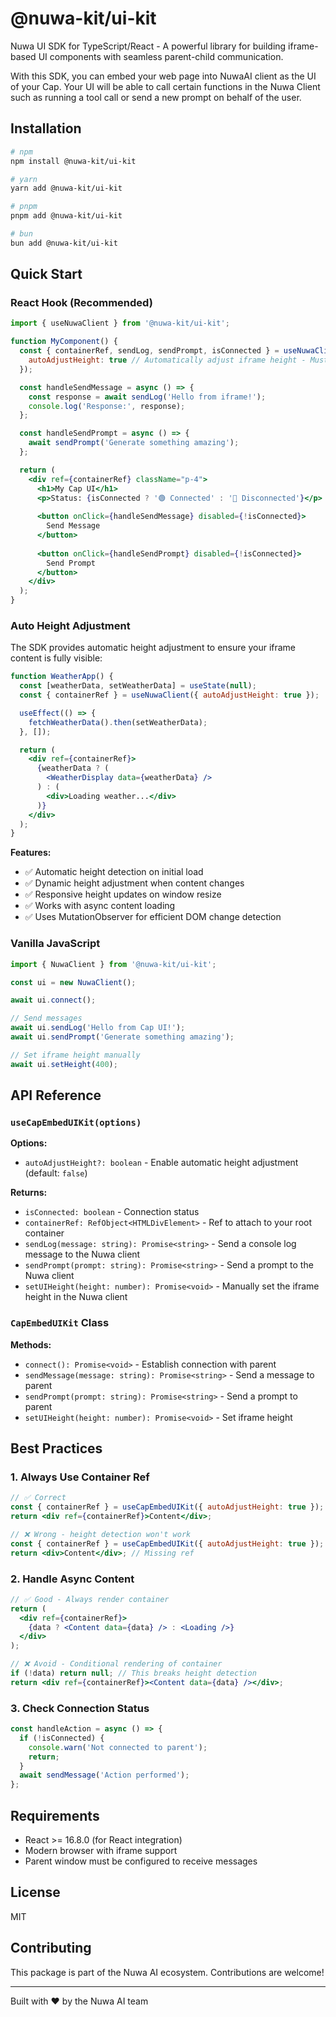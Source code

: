 # @nuwa-kit/ui-kit

Nuwa UI SDK for TypeScript/React - A powerful library for building iframe-based UI components with seamless parent-child communication.

With this SDK, you can embed your web page into NuwaAI client as the UI of your Cap. Your UI will be able to call certain functions in the Nuwa Client such as running a tool call or send a new prompt on behalf of the user.

## Installation

```bash
# npm
npm install @nuwa-kit/ui-kit

# yarn
yarn add @nuwa-kit/ui-kit

# pnpm
pnpm add @nuwa-kit/ui-kit

# bun
bun add @nuwa-kit/ui-kit
```

## Quick Start

### React Hook (Recommended)

```jsx
import { useNuwaClient } from '@nuwa-kit/ui-kit';

function MyComponent() {
  const { containerRef, sendLog, sendPrompt, isConnected } = useNuwaClient({
    autoAdjustHeight: true // Automatically adjust iframe height - Must set the containerRef for the outer div
  });

  const handleSendMessage = async () => {
    const response = await sendLog('Hello from iframe!');
    console.log('Response:', response);
  };

  const handleSendPrompt = async () => {
    await sendPrompt('Generate something amazing');
  };

  return (
    <div ref={containerRef} className="p-4">
      <h1>My Cap UI</h1>
      <p>Status: {isConnected ? '🟢 Connected' : '🔴 Disconnected'}</p>
      
      <button onClick={handleSendMessage} disabled={!isConnected}>
        Send Message
      </button>
      
      <button onClick={handleSendPrompt} disabled={!isConnected}>
        Send Prompt
      </button>
    </div>
  );
}
```

### Auto Height Adjustment

The SDK provides automatic height adjustment to ensure your iframe content is fully visible:

```jsx
function WeatherApp() {
  const [weatherData, setWeatherData] = useState(null);
  const { containerRef } = useNuwaClient({ autoAdjustHeight: true });

  useEffect(() => {
    fetchWeatherData().then(setWeatherData);
  }, []);

  return (
    <div ref={containerRef}>
      {weatherData ? (
        <WeatherDisplay data={weatherData} />
      ) : (
        <div>Loading weather...</div>
      )}
    </div>
  );
}
```

**Features:**
- ✅ Automatic height detection on initial load
- ✅ Dynamic height adjustment when content changes
- ✅ Responsive height updates on window resize
- ✅ Works with async content loading
- ✅ Uses MutationObserver for efficient DOM change detection

### Vanilla JavaScript

```javascript
import { NuwaClient } from '@nuwa-kit/ui-kit';

const ui = new NuwaClient();

await ui.connect();

// Send messages
await ui.sendLog('Hello from Cap UI!');
await ui.sendPrompt('Generate something amazing');

// Set iframe height manually
await ui.setHeight(400);
```

## API Reference

### `useCapEmbedUIKit(options)`

**Options:**
- `autoAdjustHeight?: boolean` - Enable automatic height adjustment (default: `false`)

**Returns:**
- `isConnected: boolean` - Connection status
- `containerRef: RefObject<HTMLDivElement>` - Ref to attach to your root container
- `sendLog(message: string): Promise<string>` - Send a console log message to the Nuwa client
- `sendPrompt(prompt: string): Promise<string>` - Send a prompt to the Nuwa client  
- `setUIHeight(height: number): Promise<void>` - Manually set the iframe height in the Nuwa client

### `CapEmbedUIKit` Class

**Methods:**
- `connect(): Promise<void>` - Establish connection with parent
- `sendMessage(message: string): Promise<string>` - Send a message to parent
- `sendPrompt(prompt: string): Promise<string>` - Send a prompt to parent
- `setUIHeight(height: number): Promise<void>` - Set iframe height

## Best Practices

### 1. Always Use Container Ref
```jsx
// ✅ Correct
const { containerRef } = useCapEmbedUIKit({ autoAdjustHeight: true });
return <div ref={containerRef}>Content</div>;

// ❌ Wrong - height detection won't work
const { containerRef } = useCapEmbedUIKit({ autoAdjustHeight: true });
return <div>Content</div>; // Missing ref
```

### 2. Handle Async Content
```jsx
// ✅ Good - Always render container
return (
  <div ref={containerRef}>
    {data ? <Content data={data} /> : <Loading />}
  </div>
);

// ❌ Avoid - Conditional rendering of container
if (!data) return null; // This breaks height detection
return <div ref={containerRef}><Content data={data} /></div>;
```

### 3. Check Connection Status
```jsx
const handleAction = async () => {
  if (!isConnected) {
    console.warn('Not connected to parent');
    return;
  }
  await sendMessage('Action performed');
};
```

## Requirements

- React >= 16.8.0 (for React integration)
- Modern browser with iframe support
- Parent window must be configured to receive messages

## License

MIT

## Contributing

This package is part of the Nuwa AI ecosystem. Contributions are welcome!

---

Built with ❤️ by the Nuwa AI team